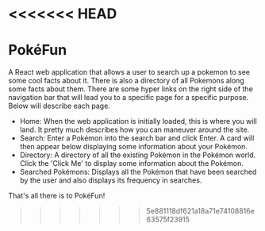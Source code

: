 <<<<<<< HEAD
=======
# PokéFun
A React web application that allows a user to search up a pokemon to see some cool facts about it. There is also a directory of all Pokemons along some facts about them.
There are some hyper links on the right side of the navigation bar that will lead you to a specific page for a specific purpose. Below will describe each page.
- Home: When the web application is initially loaded, this is where you will land. It pretty much describes how you can maneuver around the site.
- Search: Enter a Pokémon into the search bar and click Enter. A card will then appear below displaying some information about your Pokémon.
- Directory: A directory of all the existing Pokémon in the Pokémon world. Click the 'Click Me' to display some information about the Pokémon.
- Searched Pokémons: Displays all the Pokémon that have been searched by the user and also displays its frequency in searches.

That's all there is to PokéFun!
>>>>>>> 5e881118df621a18a71e74108816e63575f23915
